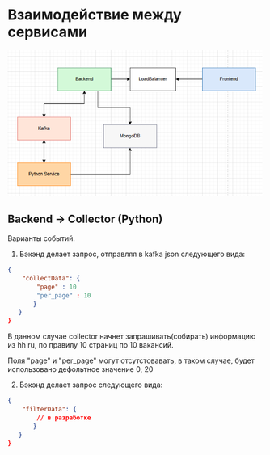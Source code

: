 # Взаимодействие между сервисами

![диаграмма связи сервисов](/images/диаграмма_связи_сервисов.png)

## Backend -> Collector (Python)

Варианты событий.

1. Бэкэнд делает запрос, отправляя в kafka json следующего вида:

```json
{
    "collectData": {
        "page" : 10
        "per_page" : 10
       }
   }
}
```
В данном случае collector начнет запрашивать(собирать) информацию из hh ru, по правилу 10 страниц по 10 вакансий.

Поля "page" и "per_page" могут отсутстовавать, в таком случае, будет использовано дефольтное значение 0, 20

2. Бэкэнд делает запрос следующего вида:

```json
{
    "filterData": {
        // в разработке
       }
   }
}
```
